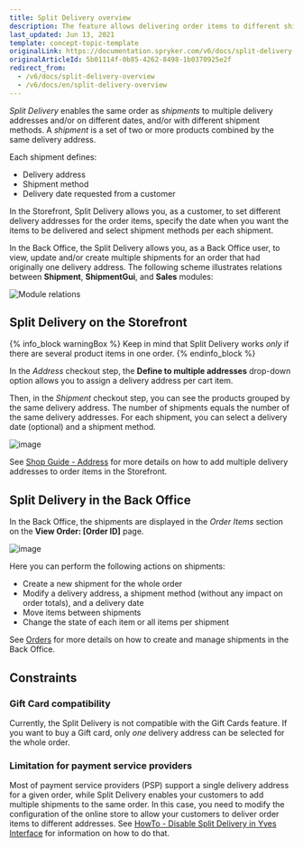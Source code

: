 ```yaml
---
title: Split Delivery overview
description: The feature allows delivering order items to different shipping addresses and on different days, with different shipment methods.
last_updated: Jun 13, 2021
template: concept-topic-template
originalLink: https://documentation.spryker.com/v6/docs/split-delivery-overview
originalArticleId: 5b01114f-0b85-4262-8498-1b0370925e2f
redirect_from:
  - /v6/docs/split-delivery-overview
  - /v6/docs/en/split-delivery-overview
---
```


*Split Delivery* enables the same order as *shipments* to multiple delivery addresses and/or on different dates, and/or with different shipment methods. A *shipment* is a set of two or more products combined by the same delivery address.

Each shipment defines:

* Delivery address
* Shipment method
* Delivery date requested from a customer

In the Storefront, Split Delivery allows you, as a customer, to set different delivery addresses for the order items, specify the date when you want the items to be delivered and select shipment methods per each shipment.

In the Back Office, the Split Delivery allows you, as a Back Office user, to view, update and/or create multiple shipments for an order that had originally one delivery address.
The following scheme illustrates relations between **Shipment**, **ShipmentGui**, and **Sales** modules:

![Module relations](https://spryker.s3.eu-central-1.amazonaws.com/docs/Features/Order+Management/Split+Delivery/split-delivery-module-relations.png)

## Split Delivery on the Storefront

{% info_block warningBox %}
Keep in mind that Split Delivery works *only* if there are several product items in one order.
{% endinfo_block %}

In the *Address* checkout step, the **Define to multiple addresses** drop-down option allows you to assign a delivery address per cart item.

Then, in the *Shipment* checkout step, you can see the products grouped by the same delivery address. The number of shipments equals the number of the same delivery addresses. For each shipment, you can select a delivery date (optional) and a shipment method.

![image](https://spryker.s3.eu-central-1.amazonaws.com/docs/User+Guides/Shop+User+Guides/Checkout/Shop+Guide+-+Summary+Step/summary-step-new.png)

See [Shop Guide - Address](/docs/scos/user/features/{{page.version}}/checkout-feature-overview/multi-step-checkout-overview.html) for more details on how to add multiple delivery addresses to order items in the Storefront.

## Split Delivery in the Back Office
In the Back Office, the shipments are displayed in the *Order Items* section on the **View Order: [Order ID]** page.

![image](https://spryker.s3.eu-central-1.amazonaws.com/docs/Features/Order+Management/Split+Delivery/Split+Delivery+Feature+Overview/shipments-zed.png)

Here you can perform the following actions on shipments:

* Create a new shipment for the whole order
* Modify a delivery address, a shipment method (without any impact on order totals), and a delivery date
* Move items between shipments
* Change the state of each item or all items per shipment

See [Orders](/docs/scos/user/back-office-user-guides/{{page.version}}/sales/orders/managing-orders.html) for more details on how to create and manage shipments in the Back Office.

## Constraints
### Gift Card compatibility
Currently, the Split Delivery is not compatible with the Gift Cards feature. If you want to buy a Gift card, only *one* delivery address can be selected for the whole order. 

### Limitation for payment service providers
Most of payment service providers (PSP) support a single delivery address for a given order, while Split Delivery enables your customers to add multiple shipments to the same order. In this case, you need to modify the configuration of the online store to allow your customers to deliver order items to different addresses. See [HowTo - Disable Split Delivery in Yves Interface](https://docs.spryker.com/docs/scos/dev/tutorials-and-howtos/howtos/feature-howtos/howto-disable-split-delivery-in-yves-interface.html) for information on how to do that.

<!--
### Product Bundles
With Split Delivery, Product Bundles items can be shipped to different delivery addresses. However, if a product bundle is a part of the order and you don't want it to be split and delivered to different delivery addresses, you need to configure the implementation of the Checkout process on your project level.
-->

